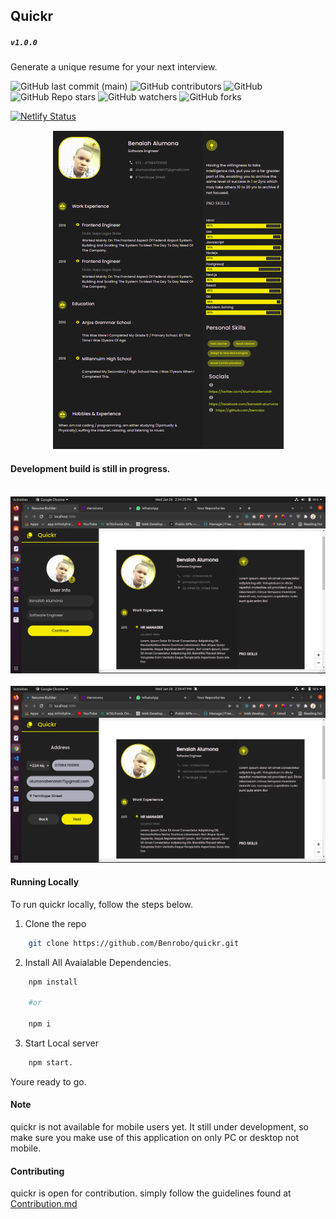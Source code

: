 ## Quickr

##### <code>v1.0.0</code>

Generate a unique resume for your next interview.

![GitHub last commit (main)](https://img.shields.io/github/last-commit/benrobo/quickr/main?style=for-the-badge)
![GitHub contributors](https://img.shields.io/github/contributors/benrobo/quickr?style=for-the-badge)
![GitHub](https://img.shields.io/github/license/benrobo/quickr?style=for-the-badge)
![GitHub Repo stars](https://img.shields.io/github/stars/benrobo/quickr?style=for-the-badge)
![GitHub watchers](https://img.shields.io/github/watchers/benrobo/quickr?style=for-the-badge)
![GitHub forks](https://img.shields.io/github/forks/benrobo/quickr?style=for-the-badge)

[![Netlify Status](https://api.netlify.com/api/v1/badges/74625aec-8e40-4a56-95d4-af13566b829b/deploy-status)](https://app.netlify.com/sites/quickrr/deploys)

<p align="center">
<img src="https://raw.githubusercontent.com/Benrobo/quickr/main/readmeImg/resume.png" />
</p>

#### Development build is still in progress.

<br />
<img src="https://raw.githubusercontent.com/Benrobo/quickr/main/readmeImg/quickr1.png" />
<br />
<br />

<img src="https://raw.githubusercontent.com/Benrobo/quickr/main/readmeImg/quickr2.png" />

#### Running Locally

To run quickr locally, follow the steps below.

1. Clone the repo

```sh
    git clone https://github.com/Benrobo/quickr.git
```

2. Install All Avaialable Dependencies.

```sh
    npm install

    #or

    npm i

```

3. Start Local server

```sh
    npm start.
```

Youre ready to go.

#### Note

quickr is not available for mobile users yet. It still under development, so make sure you make use of this application on only PC or desktop not mobile.

#### Contributing

quickr is open for contribution. simply follow the guidelines found at [Contribution.md](https://github.com/Benrobo/quickr/blob/main/Contributing.md)
